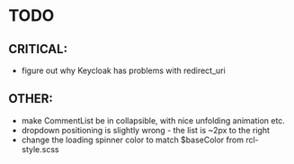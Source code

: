 # TODO

## CRITICAL:

-   figure out why Keycloak has problems with redirect_uri

## OTHER:

-   make CommentList be in collapsible, with nice unfolding animation etc.
-   dropdown positioning is slightly wrong - the list is ~2px to the right
-   change the loading spinner color to match \$baseColor from rcl-style.scss
